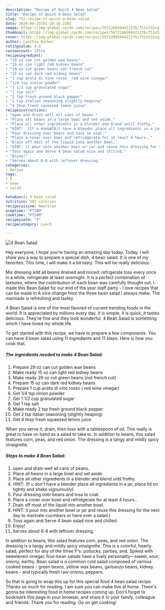 ```yaml
---
description: "Recipe of Quick 4 Bean Salad"
title: "Recipe of Quick 4 Bean Salad"
slug: 752-recipe-of-quick-4-bean-salad
date: 2020-09-25T01:18:16.210Z
image: https://img-global.cpcdn.com/recipes/5972266504421376/751x532cq70/4-bean-salad-recipe-main-photo.jpg
thumbnail: https://img-global.cpcdn.com/recipes/5972266504421376/751x532cq70/4-bean-salad-recipe-main-photo.jpg
cover: https://img-global.cpcdn.com/recipes/5972266504421376/751x532cq70/4-bean-salad-recipe-main-photo.jpg
author: Cynthia Barber
ratingvalue: 4.8
reviewcount: 19524
recipeingredient:
- "29 oz can cut golden wax beans"
- "15 oz can light red kidney beans"
- "29 oz cut green beans not french cut"
- "15 oz can dark red kidney beans"
- "1 cup aceto di vino rosso  red wine vinegar"
- "1/4 tsp oinion powder"
- "1 1/2 cup granulated sugar"
- "1 tsp salt"
- "2 tsp fresh ground black pepper"
- "2 tsp italian seasoning slightly heaping"
- "4 tbsp fresh squeezed lemon juice"
recipeinstructions:
- "open and drain well all cans of beans."
- "Place all beans in a large bowl and set aside."
- "Place all other ingredients in a blender and blend until frothy."
- "HINT:  (If u don&#39;t have a blender place all ingredients in a jar, place lid on tightly and shake vigourously)"
- "Pour dressing over beans and toss to coat."
- "Place a cover over bowl and refridgerate for at least 4 hours.."
- "Drain off most of the liquid into another bowl."
- "HINT: (I pour into another bowl or jar and reuse this dressing for the next day to marinate cucmbers or have over a salad.)"
- "Toss again and Serve 4 bean salad nice and chilled."
- "Enjoy!"
- "Serves about 6-8 with leftover dressing."
categories:
- Recipe
tags:
- 4
- bean
- salad

katakunci: 4 bean salad 
nutrition: 183 calories
recipecuisine: American
preptime: "PT20M"
cooktime: "PT54M"
recipeyield: "3"
recipecategory: Lunch

---
```



![4 Bean Salad](https://img-global.cpcdn.com/recipes/5972266504421376/751x532cq70/4-bean-salad-recipe-main-photo.jpg)

Hey everyone, I hope you're having an amazing day today. Today, I will show you a way to prepare a special dish, 4 bean salad. It is one of my favorites. This time, I will make it a bit tasty. This will be really delicious.

Mix dressing add all beans drained and rinced. refrigerate toss every once in a while, refrigerate at least overnight. It is a perfect combination of textures, where the contribution of each bean was carefully thought out. I made this Bean Salad for our end of the year staff party - I love recipes that can be made in A nice change from the three bean salad I always make. The marinade is refreshing and tastey.

4 Bean Salad is one of the most favored of current trending foods in the world. It is appreciated by millions every day. It is simple, it is quick, it tastes delicious. They're fine and they look wonderful. 4 Bean Salad is something which I have loved my whole life.


To get started with this recipe, we have to prepare a few components. You can have 4 bean salad using 11 ingredients and 11 steps. Here is how you cook that.

<!--inarticleads1-->

##### The ingredients needed to make 4 Bean Salad:

1. Prepare 29 oz can cut golden wax beans
1. Make ready 15 oz can light red kidney beans
1. Make ready 29 oz cut green beans (not french cut)
1. Prepare 15 oz can dark red kidney beans
1. Prepare 1 cup aceto di vino rosso ( red wine vinegar)
1. Get 1/4 tsp oinion powder
1. Get 1 1/2 cup granulated sugar
1. Get 1 tsp salt
1. Make ready 2 tsp fresh ground black pepper
1. Get 2 tsp italian seasoning (slightly heaping)
1. Get 4 tbsp fresh squeezed lemon juice


When you serve it, drain, then toss with a tablespoon of oil. This really is great to have on hand as a salad to take to. In addition to beans, this salad features corn, peas, and red onion. The dressing is a tangy and mildly spicy vinaigrette. 

<!--inarticleads2-->

##### Steps to make 4 Bean Salad:

1. open and drain well all cans of beans.
1. Place all beans in a large bowl and set aside.
1. Place all other ingredients in a blender and blend until frothy.
1. HINT:  (If u don&#39;t have a blender place all ingredients in a jar, place lid on tightly and shake vigourously)
1. Pour dressing over beans and toss to coat.
1. Place a cover over bowl and refridgerate for at least 4 hours..
1. Drain off most of the liquid into another bowl.
1. HINT: (I pour into another bowl or jar and reuse this dressing for the next day to marinate cucmbers or have over a salad.)
1. Toss again and Serve 4 bean salad nice and chilled.
1. Enjoy!
1. Serves about 6-8 with leftover dressing.


In addition to beans, this salad features corn, peas, and red onion. The dressing is a tangy and mildly spicy vinaigrette. This is a colorful, hearty salad, perfect for any of the three P&#39;s: potlucks, parties, and. Spiked with sweetened vinegar, four-bean salads have a lively personality—sweet, sour, oniony, earthy. Bean salad is a common cold salad composed of various cooked beans - green beans, yellow wax beans, garbanzo beans, kidney beans - and typically fresh raw onions, peppers. 

So that is going to wrap this up for this special food 4 bean salad recipe. Thanks so much for reading. I am sure you can make this at home. There's gonna be interesting food in home recipes coming up. Don't forget to bookmark this page in your browser, and share it to your family, colleague and friends. Thank you for reading. Go on get cooking!

